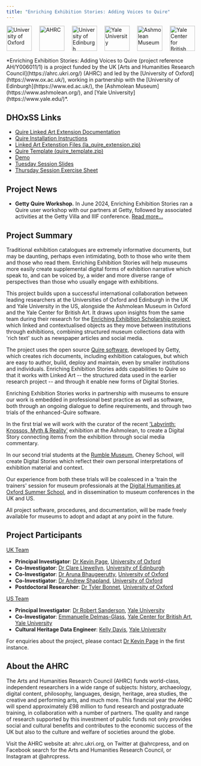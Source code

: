 ```yaml
---
title: "Enriching Exhibition Stories: Adding Voices to Quire"
---
```


<div style="display: flex; justify-content: center;">
    <img src="/community/projects/researchnetwork/ox_brand1_rev_rect.gif" alt="University of Oxford" height="67" style="margin-right: 20px;" />
    <img src="/community/projects/researchnetwork/UKRI_AHR_Council-Logo_Horiz-RGB.png" alt="AHRC" height="67" style="margin-right: 20px;" />
    <img src="/community/projects/ees2/edinburgh logo.png" alt="University of Edinburgh" height="67" style="margin-right: 20px;" />
    <img src="/community/projects/ees2/yale logo.png" alt="Yale University" height="67" style="margin-right: 20px;" />
    <img src="/community/projects/ees2/ashmolean logo.png" alt="Ashmolean Museum" height="67" style="margin-right: 20px;" />
    <img src="/community/projects/ees2/YCBA logo.png" alt="Yale Center for British Art" height="67" />
</div>
<br>
*Enriching Exhibition Stories: Adding Voices to Quire (project reference AH/Y006011/1) is a project funded by the UK [Arts and Humanities Research Council](https://ahrc.ukri.org/) (AHRC) and led by the [University of Oxford](https://www.ox.ac.uk/), working in partnership with the [University of Edinburgh](https://www.ed.ac.uk/), the [Ashmolean Museum](https://www.ashmolean.org/), and [Yale University](https://www.yale.edu/)*.

## DHOxSS Links
- [Quire Linked Art Extension Documentation](https://linked.art/community/projects/ees2/docs/quire)  
- [Quire Installation Instructions](https://linked.art/community/projects/ees2/docs/quire/quire_installation_instructions.docx)  
- [Linked Art Extenstion Files (la_quire_extension.zip)](https://linked.art/community/projects/ees2/docs/quire/la_quire_extension.zip)  
- [Quire Template (quire_template.zip)](https://drive.google.com/file/d/1Cfb7bfgQJeVR6THAWrk9QKwxeazKjgoM/view?usp=sharing)  
- [Demo](https://drive.google.com/file/d/1XFSEEqePwsPYl6PjCkpFOwyJLX73wLCS/view?usp=sharing)  
- [Tuesday Session Slides](https://linked.art/community/projects/ees2/docs/quire/slides.pdf)  
- [Thursday Session Exercise Sheet](https://linked.art/community/projects/ees2/docs/quire/exercise_sheet.docx)  

## Project News
- **Getty Quire Workshop.** In June 2024, Enriching Exhibition Stories ran a Quire user workshop with our partners at Getty, followed by associated activities at the Getty Villa and IIIF conference. [Read more…](https://linked.art/community/projects/ees2/news/quire_workshop)

## Project Summary
Traditional exhibition catalogues are extremely informative documents, but may be daunting, perhaps even intimidating, both to those who write them and those who read them. Enriching Exhibition Stories will help museums more easily create supplemental digital forms of exhibition narrative which speak to, and can be voiced by, a wider and more diverse range of perspectives than those who usually engage with exhibitions.

This project builds upon a successful international collaboration between leading researchers at the Universities of Oxford and Edinburgh in the UK and Yale University in the US, alongside the Ashmolean Museum in Oxford and the Yale Center for British Art. It draws upon insights from the same team during their research for the [Enriching Exhibition Scholarship project](https://www.sps.ed.ac.uk/research/research-project/enriching-exhibition-scholarship), which linked and contextualised objects as they move between institutions through exhibitions, combining structured museum collections data with 'rich text' such as newspaper articles and social media.

The project uses the open source [Quire software](https://quire.getty.edu/), developed by Getty, which creates rich documents, including exhibition catalogues, but which are easy to author, build, deploy and maintain, even by smaller institutions and individuals. Enriching Exhibition Stories adds capabilities to Quire so that it works with Linked Art -- the structured data used in the earlier research project -- and through it enable new forms of Digital Stories.

Enriching Exhibition Stories works in partnership with museums to ensure our work is embedded in professional best practice as well as software, both through an ongoing dialogue to define requirements, and through two trials of the enhanced-Quire software.

In the first trial we will work with the curator of the recent ['Labyrinth: Knossos, Myth & Reality'](https://www.ashmolean.org/exhibition/labyrinth-knossos-myth-reality) exhibition at the Ashmolean, to create a Digital Story connecting items from the exhibition through social media commentary.

In our second trial students at the [Rumble Museum](http://www.rumblemuseum.org.uk/), Cheney School, will create Digital Stories which reflect their own personal interpretations of exhibition material and context.

Our experience from both these trials will be coalesced in a 'train the trainers' session for museum professionals at the [Digital Humanities at Oxford Summer School](https://digitalscholarship.web.ox.ac.uk/digital-humanities-oxford-summer-school), and in dissemination to museum conferences in the UK and US.

All project software, procedures, and documentation, will be made freely available for museums to adopt and adapt at any point in the future.

## Project Participants

<u>UK Team</u>

- **Principal Investigator**: [Dr Kevin Page](https://eng.ox.ac.uk/people/kevin-page/), [University of Oxford](https://www.ox.ac.uk/)
- **Co-Investigator**: [Dr Clare Llewellyn](https://www.sps.ed.ac.uk/staff/clare-llewellyn), [University of Edinburgh](https://www.ed.ac.uk/)
- **Co-Investigator**: [Dr Aruna Bhaugeerutty](https://www.linkedin.com/in/arunab/), [University of Oxford](https://www.ox.ac.uk/)
- **Co-Investigator**: [Dr Andrew Shapland](https://www.ashmolean.org/people/andrew-shapland), [University of Oxford](https://www.ox.ac.uk/)
- **Postdoctoral Researcher**: [Dr Tyler Bonnet](https://eng.ox.ac.uk/people/tyler-bonnet/), [University of Oxford](https://www.ox.ac.uk/)

<u>US Team</u>

- **Principal Investigator**: [Dr Robert Sanderson](https://www.linkedin.com/in/robert-sanderson/), [Yale University](https://www.yale.edu/)
- **Co-Investigator**: [Emmanuelle Delmas-Glass](https://www.linkedin.com/in/emmanuelle-delmas-glass-3929343/), [Yale Center for British Art](https://britishart.yale.edu/), [Yale University](https://www.yale.edu/)
- **Cultural Heritage Data Engineer**: [Kelly Davis](https://www.linkedin.com/in/daviskellyk/), [Yale University](https://www.yale.edu/)

For enquiries about the project, please contact [Dr Kevin Page](https://eng.ox.ac.uk/people/kevin-page/) in the first instance.

## About the AHRC
The Arts and Humanities Research Council (AHRC) funds world-class, independent researchers in a wide range of subjects: history, archaeology, digital content, philosophy, languages, design, heritage, area studies, the creative and performing arts, and much more. This financial year the AHRC will spend approximately £98 million to fund research and postgraduate training, in collaboration with a number of partners. The quality and range of research supported by this investment of public funds not only provides social and cultural benefits and contributes to the economic success of the UK but also to the culture and welfare of societies around the globe.
 
Visit the AHRC website at: ahrc.ukri.org, on Twitter at @ahrcpress, and on Facebook search for the Arts and Humanities Research Council, or Instagram at @ahrcpress.
